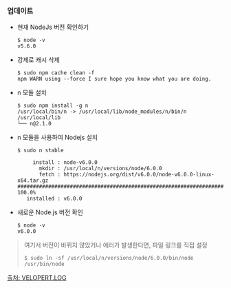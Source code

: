 ### 업데이트

- 현재 NodeJs 버전 확인하기

  ```
  $ node -v
  v5.6.0
  ```

- 강제로 캐시 삭제

  ```
  $ sudo npm cache clean -f
  npm WARN using --force I sure hope you know what you are doing.
  ```

- n 모듈 설치

  ```
  $ sudo npm install -g n
  /usr/local/bin/n -> /usr/local/lib/node_modules/n/bin/n
  /usr/local/lib
  └── n@2.1.0
  ```

- n 모듈을 사용하여 Nodejs 설치

  ```
  $ sudo n stable
  
       install : node-v6.0.0
         mkdir : /usr/local/n/versions/node/6.0.0
         fetch : https://nodejs.org/dist/v6.0.0/node-v6.0.0-linux-x64.tar.gz
  ######################################################################## 100.0%
     installed : v6.0.0
  ```

- 새로운 Node.js 버전 확인

  ```
  $ node -v
  v6.0.0
  ```

> 여기서 버전이 바뀌지 않았거나 에러가 발생한다면, 파일 링크를 직접 설정
>
> ```
> $ sudo ln -sf /usr/local/n/versions/node/6.0.0/bin/node /usr/bin/node
> ```

[출처: VELOPERT.LOG](https://velopert.com/1351)

